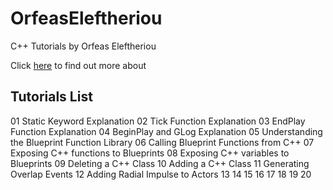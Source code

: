 # OrfeasEleftheriou
С++ Tutorials by  Orfeas Eleftheriou

Click [here](http://orfeasel.com) to find out more about

## Tutorials List
 01 Static Keyword Explanation
 02 Tick Function Explanation
 03 EndPlay Function Explanation
 04 BeginPlay and GLog Explanation
 05 Understanding the Blueprint Function Library
 06 Calling Blueprint Functions from C++
 07 Exposing C++ functions to Blueprints
 08 Exposing C++ variables to Blueprints
 09 Deleting a C++ Class
 10 Adding a C++ Class
 11 Generating Overlap Events
 12 Adding Radial Impulse to Actors
 13 
 14 
 15 
 16 
 17 
 18 
 19 
 20 
